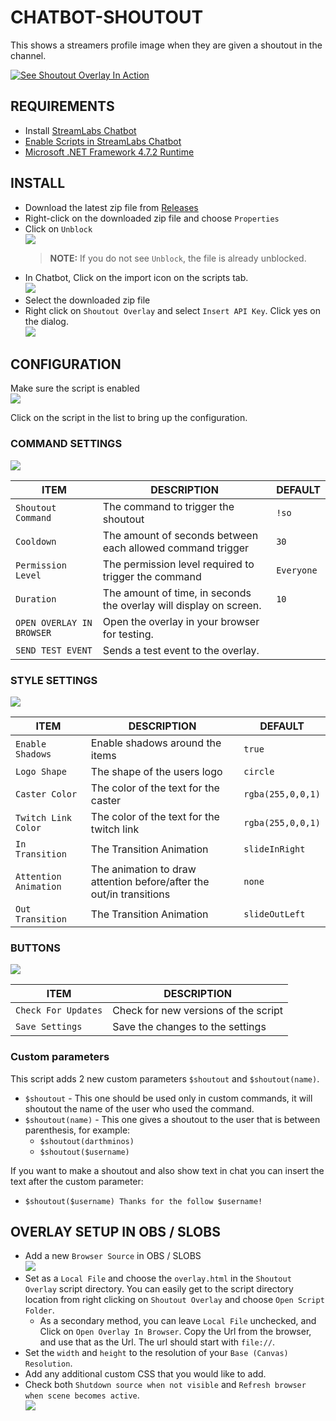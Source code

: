 # CHATBOT-SHOUTOUT

This shows a streamers profile image when they are given a shoutout in the channel. 
  
[![See Shoutout Overlay In Action](https://img.youtube.com/vi/CCBg_gXIu8c/0.jpg)](https://www.youtube.com/watch?v=CCBg_gXIu8c)  

## REQUIREMENTS

- Install [StreamLabs Chatbot](https://streamlabs.com/chatbot)
- [Enable Scripts in StreamLabs Chatbot](https://github.com/StreamlabsSupport/Streamlabs-Chatbot/wiki/Prepare-&-Import-Scripts)
- [Microsoft .NET Framework 4.7.2 Runtime](https://dotnet.microsoft.com/download/dotnet-framework/net472)

## INSTALL

- Download the latest zip file from [Releases](https://github.com/camalot/chatbot-shoutout/releases/latest)
- Right-click on the downloaded zip file and choose `Properties`
- Click on `Unblock`  
[![](https://i.imgur.com/vehSSn7l.png)](https://i.imgur.com/vehSSn7.png)  
  > **NOTE:** If you do not see `Unblock`, the file is already unblocked.
- In Chatbot, Click on the import icon on the scripts tab.  
  ![](https://i.imgur.com/16JjCvR.png)
- Select the downloaded zip file
- Right click on `Shoutout Overlay` and select `Insert API Key`. Click yes on the dialog.  
[![](https://i.imgur.com/AWmtHKFl.png)](https://i.imgur.com/AWmtHKF.png)  

## CONFIGURATION

Make sure the script is enabled  
[![](https://i.imgur.com/XseFOhGl.png)](https://i.imgur.com/XseFOhG.png)  

Click on the script in the list to bring up the configuration.

### COMMAND SETTINGS  

[![](https://i.imgur.com/S0MXSeSl.png)](https://i.imgur.com/S0MXSeS.png)  

| ITEM | DESCRIPTION | DEFAULT | 
| ---- | ----------- | ------- | 
| `Shoutout Command` | The command to trigger the shoutout | `!so` |
| `Cooldown` | The amount of seconds between each allowed command trigger | `30` |
| `Permission Level` | The permission level required to trigger the command | `Everyone` |
| `Duration` | The amount of time, in seconds the overlay will display on screen. | `10` |
| `OPEN OVERLAY IN BROWSER` | Open the overlay in your browser for testing. | |
| `SEND TEST EVENT` | Sends a test event to the overlay. | |

### STYLE SETTINGS

[![](https://i.imgur.com/NIzVvuTl.png)](https://i.imgur.com/NIzVvuT.png)  

| ITEM | DESCRIPTION | DEFAULT | 
| ---- | ----------- | ------- | 
| `Enable Shadows` | Enable shadows around the items | `true` |
| `Logo Shape` | The shape of the users logo | `circle` |
| `Caster Color` | The color of the text for the caster | `rgba(255,0,0,1)` |
| `Twitch Link Color` | The color of the text for the twitch link | `rgba(255,0,0,1)` |
| `In Transition` | The Transition Animation | `slideInRight` |
| `Attention Animation` | The animation to draw attention before/after the out/in transitions | `none` |
| `Out Transition` | The Transition Animation | `slideOutLeft` |

### BUTTONS

[![](https://i.imgur.com/UaPEPp4l.png)](https://i.imgur.com/UaPEPp4.png)  

| ITEM | DESCRIPTION |  
| ---- | ----------- |  
| `Check For Updates` | Check for new versions of the script | 
| `Save Settings` | Save the changes to the settings | 

### Custom parameters

This script adds 2 new custom parameters `$shoutout` and `$shoutout(name)`.

* `$shoutout` - This one should be used only in custom commands, it will shoutout the name of the user who used the command.
* `$shoutout(name)` - This one gives a shoutout to the user that is between parenthesis, for example:
    * `$shoutout(darthminos)`
    * `$shoutout($username)`

If you want to make a shoutout and also show text in chat you can insert the text after the custom parameter:

* `$shoutout($username) Thanks for the follow $username!`

## OVERLAY SETUP IN OBS / SLOBS 

- Add a new `Browser Source` in OBS / SLOBS  
[![](https://i.imgur.com/TAMQkeql.png)](https://i.imgur.com/TAMQkeq.png)
- Set as a `Local File` and choose the `overlay.html` in the `Shoutout Overlay` script directory. You can easily get to the script directory location from right clicking on `Shoutout Overlay` and choose `Open Script Folder`.
  - As a secondary method, you can leave `Local File` unchecked, and Click on `Open Overlay In Browser`. Copy the Url from the browser, and use that as the Url. The url should start with `file://`.
- Set the `width` and `height` to the resolution of your `Base (Canvas) Resolution`. 
- Add any additional custom CSS that you would like to add.
- Check both `Shutdown source when not visible` and `Refresh browser when scene becomes active`.  
[![](https://i.imgur.com/nouqPh0l.png)](https://i.imgur.com/nouqPh0.png)